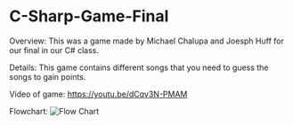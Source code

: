 # C-Sharp-Game-Final
Overview:
    This was a game made by Michael Chalupa and Joesph Huff for our final in our C# class.


Details:
    This game contains different songs that you need to guess the songs to gain points. 
    
Video of game: 
     https://youtu.be/dCqv3N-PMAM
     
Flowchart:
    <img src="C#%20Final.png" alt="Flow Chart">
